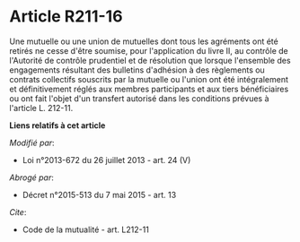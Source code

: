 # Article R211-16

Une mutuelle ou une union de mutuelles dont tous les agréments ont été retirés ne cesse d'être soumise, pour l'application du
livre II, au contrôle de l'Autorité de contrôle prudentiel et de résolution que lorsque l'ensemble des engagements résultant
des bulletins d'adhésion à des règlements ou contrats collectifs souscrits par la mutuelle ou l'union ont été intégralement
et définitivement réglés aux membres participants et aux tiers bénéficiaires ou ont fait l'objet d'un transfert autorisé dans
les conditions prévues à l'article L. 212-11.

**Liens relatifs à cet article**

_Modifié par_:

  - Loi n°2013-672 du 26 juillet 2013 - art. 24 (V)

_Abrogé par_:

  - Décret n°2015-513 du 7 mai 2015 - art. 13

_Cite_:

  - Code de la mutualité - art. L212-11
